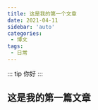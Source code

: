 ```yaml
---
title: 这是我的第一个文章
date: 2021-04-11
sidebar: 'auto'
categories:
 - 博文
tags:
 - 日常
---
```


::: tip
你好
:::
<!-- more -->

## 这是我的第一篇文章